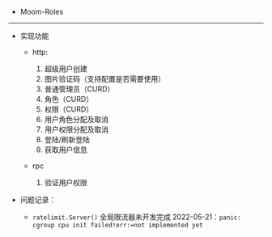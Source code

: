 * Moom-Roles
---

* 实现功能
    * http:
        1. 超级用户创建
        2. 图片验证码（支持配置是否需要使用）
        3. 普通管理员（CURD）
        4. 角色（CURD）
        5. 权限（CURD）
        6. 用户角色分配及取消
        7. 用户权限分配及取消
        8. 登陆/刷新登陆
        9. 获取用户信息

    * rpc
        1. 验证用户权限












* 问题记录：
    * `ratelimit.Server()` 全局限流器未开发完成 2022-05-21：`panic: cgroup cpu init failed!err:=not implemented yet`
